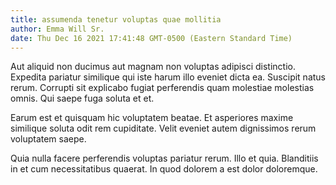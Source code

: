 ```yaml
---
title: assumenda tenetur voluptas quae mollitia
author: Emma Will Sr.
date: Thu Dec 16 2021 17:41:48 GMT-0500 (Eastern Standard Time)
---
```

Aut aliquid non ducimus aut magnam non voluptas adipisci distinctio. Expedita pariatur similique qui iste harum illo eveniet dicta ea. Suscipit natus rerum. Corrupti sit explicabo fugiat perferendis quam molestiae molestias omnis. Qui saepe fuga soluta et et.

 Earum est et quisquam hic voluptatem beatae. Et asperiores maxime similique soluta odit rem cupiditate. Velit eveniet autem dignissimos rerum voluptatem saepe.

 Quia nulla facere perferendis voluptas pariatur rerum. Illo et quia. Blanditiis in et cum necessitatibus quaerat. In quod dolorem a est dolor doloremque.